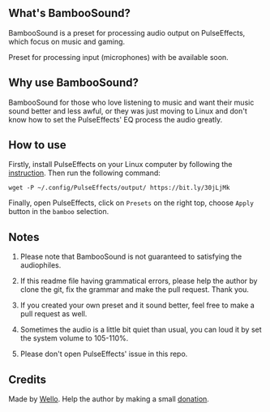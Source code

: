 
## What's BambooSound?

BambooSound is a preset for processing audio output on PulseEffects, which focus on music and gaming.

Preset for processing input (microphones) with be available soon.

## Why use BambooSound?

BambooSound for those who love listening to music and want their music sound better and less awful, or they was just moving to Linux and don't know how to set the PulseEffects' EQ process the audio greatly.

## How to use

Firstly, install PulseEffects on your Linux computer by following the [instruction](https://github.com/wwmm/pulseeffects/#installation).  Then run the following command:

`wget -P ~/.config/PulseEffects/output/ https://bit.ly/30jLjMk`

Finally, open PulseEffects, click on `Presets` on the right top, choose `Apply` button in the `bamboo` selection.

## Notes

1. Please note that BambooSound is not guaranteed to satisfying the audiophiles.

2. If this readme file having grammatical errors, please help the author by clone the git, fix the grammar and make the pull request. Thank you.

3. If you created your own preset and it sound better, feel free to make a pull request as well.

4. Sometimes the audio is a little bit quiet than usual, you can loud it by set the system volume to 105-110%.

5. Please don't open PulseEffects' issue in this repo.

## Credits

Made by [Wello](https://github.com/wello6143). Help the author by making a small [donation](https://paypal.me/wello6143).
